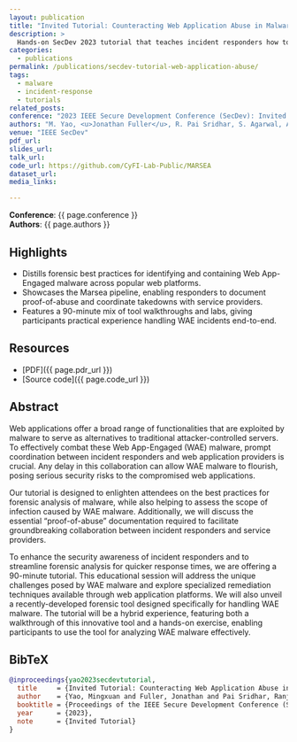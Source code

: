 ```yaml
---
layout: publication
title: "Invited Tutorial: Counteracting Web Application Abuse in Malware"
description: >
  Hands-on SecDev 2023 tutorial that teaches incident responders how to triage and remediate Web App-Engaged malware using the Marsea toolchain.
categories:
  - publications
permalink: /publications/secdev-tutorial-web-application-abuse/
tags:
  - malware
  - incident-response
  - tutorials
related_posts:
conference: "2023 IEEE Secure Development Conference (SecDev): Invited Tutorial"
authors: "M. Yao, <u>Jonathan Fuller</u>, R. Pai Sridhar, S. Agarwal, A. K. Sikder, B. Saltaformaggio"
venue: "IEEE SecDev"
pdf_url:
slides_url: 
talk_url: 
code_url: https://github.com/CyFI-Lab-Public/MARSEA
dataset_url: 
media_links:

---
```


**Conference**: {{ page.conference }}  
**Authors**: {{ page.authors }}

## Highlights

- Distills forensic best practices for identifying and containing Web App-Engaged malware across popular web platforms.
- Showcases the Marsea pipeline, enabling responders to document proof-of-abuse and coordinate takedowns with service providers.
- Features a 90-minute mix of tool walkthroughs and labs, giving participants practical experience handling WAE incidents end-to-end.

## Resources

- [PDF]({{ page.pdr_url }})  
- [Source code]({{ page.code_url }})  


## Abstract

Web applications offer a broad range of functionalities that are exploited by malware to serve as alternatives to traditional attacker-controlled servers. To effectively combat these Web App-Engaged (WAE) malware, prompt coordination between incident responders and web application providers is crucial. Any delay in this collaboration can allow WAE malware to flourish, posing serious security risks to the compromised web applications.  
  
Our tutorial is designed to enlighten attendees on the best practices for forensic analysis of malware, while also helping to assess the scope of infection caused by WAE malware. Additionally, we will discuss the essential “proof-of-abuse” documentation required to facilitate groundbreaking collaboration between incident responders and service providers.  
  
To enhance the security awareness of incident responders and to streamline forensic analysis for quicker response times, we are offering a 90-minute tutorial. This educational session will address the unique challenges posed by WAE malware and explore specialized remediation techniques available through web application platforms. We will also unveil a recently-developed forensic tool designed specifically for handling WAE malware. The tutorial will be a hybrid experience, featuring both a walkthrough of this innovative tool and a hands-on exercise, enabling participants to use the tool for analyzing WAE malware effectively.

## BibTeX

```bibtex
@inproceedings{yao2023secdevtutorial,
  title     = {Invited Tutorial: Counteracting Web Application Abuse in Malware},
  author    = {Yao, Mingxuan and Fuller, Jonathan and Pai Sridhar, Ranjita and Agarwal, Saumya and Sikder, Amit K. and Saltaformaggio, Brendan},
  booktitle = {Proceedings of the IEEE Secure Development Conference (SecDev)},
  year      = {2023},
  note      = {Invited Tutorial}
}
```
